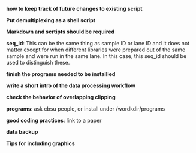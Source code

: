 **how to keep track of future changes to existing script**

**Put demultiplexing as a shell script**

**Markdown and scrtipts should be required**

**seq_id**: This can be the same thing as sample ID or lane ID and it does not matter except for when different libraries were prepared out of the same sample and were run in the same lane. In this case, this seq_id should be used to distinguish these.

**finish the programs needed to be installled**

**write a short intro of the data processing workflow**

**check the behavior of overlapping clipping**

**programs**: ask cbsu people, or install under /wordkdir/programs

**good coding practices**: link to a paper

**data backup**

**Tips for including graphics**
